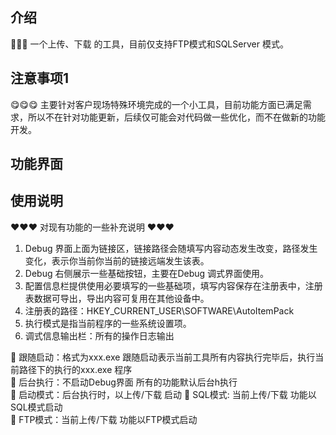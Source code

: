 
## 介绍

📢📢📢 一个上传、下载 的工具，目前仅支持FTP模式和SQLServer 模式。

## 注意事项1

😋😋😋 主要针对客户现场特殊环境完成的一个小工具，目前功能方面已满足需求，所以不在针对功能更新，后续仅可能会对代码做一些优化，而不在做新的功能开发。

## 功能界面



## 使用说明

❤️❤️❤️ 对现有功能的一些补充说明 ❤️❤️❤️ 

1. Debug 界面上面为链接区，链接路径会随填写内容动态发生改变，路径发生变化，表示你当前你当前的链接远端发生该表。
2. Debug 右侧展示一些基础按钮，主要在Debug 调式界面使用。
3. 配置信息栏提供使用必要填写的一些基础项，填写内容保存在注册表中，注册表数据可导出，导出内容可复用在其他设备中。  
4. 注册表的路径：HKEY_CURRENT_USER\SOFTWARE\AutoItemPack
5. 执行模式是指当前程序的一些系统设置项。
6. 调式信息输出栏：所有的操作日志输出  

🎃 跟随启动：格式为xxx.exe  跟随启动表示当前工具所有内容执行完毕后，执行当前路径下的执行的xxx.exe 程序  
🎃 后台执行：不启动Debug界面 所有的功能默认后台h执行    
🎃 启动模式：后台执行时，以上传/下载 启动
🎃 SQL模式: 当前上传/下载 功能以SQL模式启动  
🎃 FTP模式：当前上传/下载 功能以FTP模式启动
